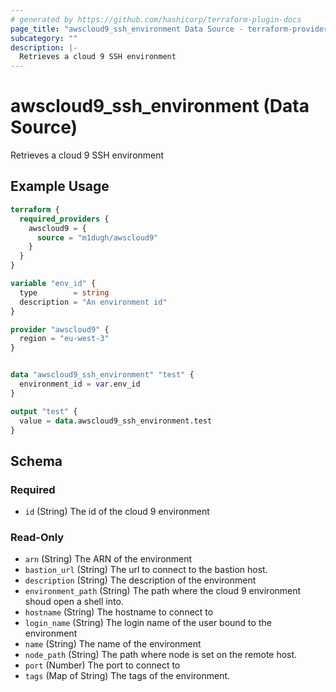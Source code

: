 ```yaml
---
# generated by https://github.com/hashicorp/terraform-plugin-docs
page_title: "awscloud9_ssh_environment Data Source - terraform-provider-awscloud9"
subcategory: ""
description: |-
  Retrieves a cloud 9 SSH environment
---
```


# awscloud9_ssh_environment (Data Source)

Retrieves a cloud 9 SSH environment

## Example Usage

```terraform
terraform {
  required_providers {
    awscloud9 = {
      source = "m1dugh/awscloud9"
    }
  }
}

variable "env_id" {
  type        = string
  description = "An environment id"
}

provider "awscloud9" {
  region = "eu-west-3"
}


data "awscloud9_ssh_environment" "test" {
  environment_id = var.env_id
}

output "test" {
  value = data.awscloud9_ssh_environment.test
}
```

<!-- schema generated by tfplugindocs -->
## Schema

### Required

- `id` (String) The id of the cloud 9 environment

### Read-Only

- `arn` (String) The ARN of the environment
- `bastion_url` (String) The url to connect to the bastion host.
- `description` (String) The description of the environment
- `environment_path` (String) The path where the cloud 9 environment shoud open a shell into.
- `hostname` (String) The hostname to connect to
- `login_name` (String) The login name of the user bound to the environment
- `name` (String) The name of the environment
- `node_path` (String) The path where node is set on the remote host.
- `port` (Number) The port to connect to
- `tags` (Map of String) The tags of the environment.
